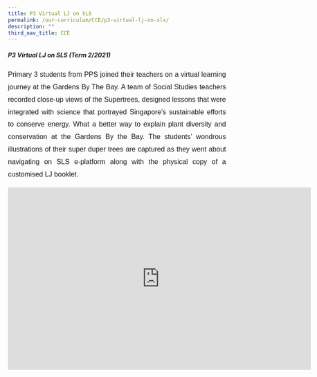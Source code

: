 ```yaml
---
title: P3 Virtual LJ on SLS
permalink: /our-curriculum/CCE/p3-virtual-lj-on-sls/
description: ""
third_nav_title: CCE
---
```

##### P3 Virtual LJ on SLS (Term 2/2021)
<p style="font-family:Arial; font-size:16px; text-align:justify; line-height:1.8">Primary 3 students from PPS joined their teachers on a virtual learning journey at the Gardens By The Bay. A team of Social Studies teachers recorded close-up views of the Supertrees, designed lessons that were integrated with science that portrayed Singapore’s sustainable efforts to conserve energy. What a better way to explain plant diversity and conservation at the Gardens By the Bay. The students’ wondrous illustrations of their super duper trees are captured as they went about navigating on SLS e-platform along with the physical copy of a customised LJ booklet.</p>


<center><iframe allowfullscreen="true" height="422" width="700" frameborder="0" src="https://docs.google.com/presentation/d/e/2PACX-1vRvX10RI5XOi3_QaQNPrO5UQSPocwb9PyOmIsn21QIzLZurTNpnxfCg2A6uNyKXSOUao-mBtek8pZr5/embed?start=false&amp;loop=false&amp;delayms=3000"></iframe></center>